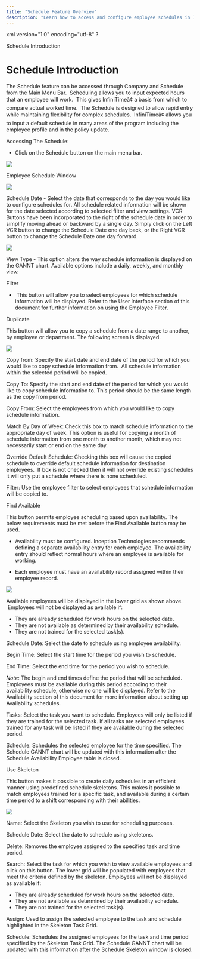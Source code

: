 ```yaml
---
title: "Schedule Feature Overview"
description: "Learn how to access and configure employee schedules in InfiniTime™, including inputting expected hours and managing schedules through the main menu."
---
```


xml version="1.0" encoding="utf-8" ?





Schedule Introduction




# Schedule Introduction

The Schedule feature can be accessed through Company and Schedule from
the Main Menu Bar.  Scheduling allows you to input expected hours
that an employee will work.  This gives InfiniTimeâ¢ a basis from
which to compare actual worked time.  The Schedule is designed to
allow rapid entry while maintaining flexibility for complex schedules.
 InfiniTimeâ¢ allows you to input a default schedule in many areas
of the program including the employee profile and in the policy update.

Accessing The Schedule:

* Click
  on the Schedule button on the main menu bar.

![](/img/sched3.gif)

Employee Schedule Window

![](/img/CH6_Schedule2.gif)

Schedule
Date - Select the date that corresponds to the day you would like
to configure schedules for. All schedule related information will be shown
for the date selected according to selected filter and view settings.
VCR Buttons have been incorporated to the right of the schedule date in
order to simplify moving ahead or backward by a single day. Simply click
on the Left VCR button to change the Schedule Date one day back, or the
Right VCR button to change the Schedule Date one day forward.

![](/img/sched1.gif)

View
Type - This option alters the way schedule information is displayed
on the GANNT chart. Available options include a daily, weekly, and monthly
view.

Filter
-  This button will allow you to select employees for which schedule
information will be displayed. Refer to the User Interface section of
this document for further information on using the Employee Filter.

Duplicate

This button will allow
you to copy a schedule from a date range to another, by employee or department.
The following screen is displayed.

![](/img/sched1.gif)

Copy
from: Specify the start date and end date of the period for which
you would like to copy schedule information from.  All schedule information
within the selected period will be copied.

Copy
To: Specify the start and end date of the period for which you
would like to copy schedule information to. This period should be the
same length as the copy from period.

Copy
From: Select the employees from which you would like to copy schedule
information.

Match
By Day of Week: Check this box to match schedule information to
the appropriate day of week. This option is useful for copying a month
of schedule information from one month to another month, which may not
necessarily start or end on the same day.

Override
Default Schedule: Checking this box will cause the copied schedule
to override default schedule information for destination employees.  If
box is not checked then it will not override existing schedules it will
only put a schedule where there is none scheduled.

Filter:
Use the employee filter to select employees that schedule information
will be copied to.

Find Available

This button permits employee
scheduling based upon availability. The below requirements must be met
before the Find Available button may be used.

* Availability must be configured. Inception
  Technologies recommends defining a separate availability entry for
  each employee. The availability entry should reflect normal hours
  where an employee is available for working.

* Each
  employee must have an availability record assigned within their employee
  record.

![](/img/CH6_Schedule1.gif)

Available employees will
be displayed in the lower grid as shown above.  Employees will not
be displayed as available if:

* They
  are already scheduled for work hours on the selected date.
* They
  are not available as determined by their availability schedule.
* They
  are not trained for the selected task(s).

Schedule
Date: Select the date to schedule using employee availability.

Begin
Time: Select the start time for the period you wish to schedule.

End
Time: Select the end time for the period you wish to schedule.

*Note*:
The begin and end times define the period that will be scheduled. Employees
must be available during this period according to their availability schedule,
otherwise no one will be displayed. Refer to the Availability section
of this document for more information about setting up Availability schedules.

Tasks:
Select the task you want to schedule. Employees will only be listed if
they are trained for the selected task. If all tasks are selected employees
trained for any task will be listed if they are available during the selected
period.

Schedule:
Schedules the selected employee for the time specified. The Schedule GANNT
chart will be updated with this information after the Schedule Availability
Employee table is closed.

Use Skeleton

This button makes it
possible to create daily schedules in an efficient manner using predefined
schedule skeletons. This makes it possible to match employees trained
for a specific task, and available during a certain time period to a shift
corresponding with their abilities.

![](/img/CH6_Schedule1.gif)

Name:
Select the Skeleton you wish to use for scheduling purposes.

Schedule
Date: Select the date to schedule using skeletons.

Delete:
Removes the employee assigned to the specified task and time period.

Search:
Select the task for which you wish to view available employees and click
on this button. The lower grid will be populated with employees that meet
the criteria defined by the skeleton. Employees will not be displayed
as available if:

* They
  are already scheduled for work hours on the selected date.
* They
  are not available as determined by their availability schedule.
* They
  are not trained for the selected task(s).

Assign:
Used to assign the selected employee to the task and schedule highlighted
in the Skeleton Task Grid.

Schedule: Schedules the
assigned employees for the task and time period specified by the Skeleton
Task Grid. The Schedule GANNT chart will be updated with this information
after the Schedule Skeleton window is closed.
